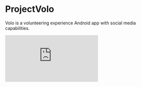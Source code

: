# ProjectVolo
Volo is a volunteering experience Android app with social media capabilities.

![alt tag](http://picresize.com/popup.html?images/rsz_volomockup.png)
